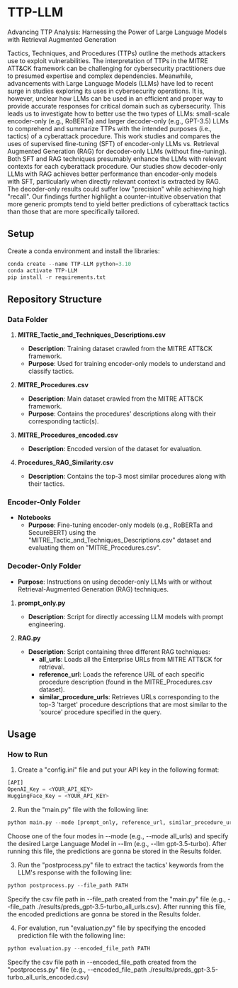 # TTP-LLM
Advancing TTP Analysis: Harnessing the Power of Large Language Models with Retrieval Augmented Generation

Tactics, Techniques, and Procedures (TTPs) outline the methods attackers use to exploit vulnerabilities. The interpretation of TTPs in the MITRE ATT&CK framework can be challenging for cybersecurity practitioners due to presumed expertise and complex dependencies. Meanwhile, advancements with Large Language Models (LLMs) have led to recent surge in studies exploring its uses in cybersecurity operations. It is, however, unclear how LLMs can be used in an efficient and proper way to provide accurate responses for critical domain such as cybersecurity. This leads us to investigate how to better use the two types of LLMs: small-scale encoder-only (e.g., RoBERTa) and larger decoder-only (e.g., GPT-3.5) LLMs to comprehend and summarize TTPs with the intended purposes (i.e., tactics) of a cyberattack procedure. This work studies and compares the uses of supervised fine-tuning (SFT) of encoder-only LLMs vs. Retrieval Augmented Generation (RAG) for decoder-only LLMs (without fine-tuning). Both SFT and RAG techniques presumably enhance the LLMs with  relevant contexts for each cyberattack procedure. Our studies show decoder-only LLMs with RAG achieves better performance than encoder-only models with SFT, particularly when directly relevant context is extracted by RAG. The decoder-only results could suffer low "precision" while achieving high "recall". Our findings further highlight a counter-intuitive observation that more generic prompts tend to yield better predictions of cyberattack tactics than those that are more specifically tailored.

## Setup
Create a conda environment and install the libraries:
```python
conda create --name TTP-LLM python=3.10
conda activate TTP-LLM
pip install -r requirements.txt
```

## Repository Structure

### Data Folder

1. **MITRE_Tactic_and_Techniques_Descriptions.csv**
   - **Description**: Training dataset crawled from the MITRE ATT&CK framework.
   - **Purpose**: Used for training encoder-only models to understand and classify tactics.

2. **MITRE_Procedures.csv**
   - **Description**: Main dataset crawled from the MITRE ATT&CK framework.
   - **Purpose**: Contains the procedures' descriptions along with their corresponding tactic(s).

3. **MITRE_Procedures_encoded.csv**
   - **Description**: Encoded version of the dataset for evaluation.

4. **Procedures_RAG_Similarity.csv**
   - **Description**: Contains the top-3 most similar procedures along with their tactics.

### Encoder-Only Folder

- **Notebooks**
  - **Purpose**: Fine-tuning encoder-only models (e.g., RoBERTa and SecureBERT) using the "MITRE_Tactic_and_Techniques_Descriptions.csv" dataset and evaluating them on "MITRE_Procedures.csv".

### Decoder-Only Folder

- **Purpose**: Instructions on using decoder-only LLMs with or without Retrieval-Augmented Generation (RAG) techniques.


1. **prompt_only.py**
   - **Description**: Script for directly accessing LLM models with prompt engineering.

2. **RAG.py**
   - **Description**: Script containing three different RAG techniques:
     - **all_urls**: Loads all the Enterprise URLs from MITRE ATT&CK for retrieval.
     - **reference_url**: Loads the reference URL of each specific procedure description (found in the MITRE_Procedures.csv dataset).
     - **similar_procedure_urls**: Retrieves URLs corresponding to the top-3 'target' procedure descriptions that are most similar to the 'source' procedure specified in the query.

## Usage

### How to Run

1) Create a "config.ini" file and put your API key in the following format:
```python
[API]
OpenAI_Key = <YOUR_API_KEY>
HuggingFace_Key = <YOUR_API_KEY>

```
2) Run the "main.py" file with the following line:
```python
python main.py --mode [prompt_only, reference_url, similar_procedure_urls, all_urls] --llm [LLM]
```
Choose one of the four modes in --mode (e.g., --mode all_urls) and specify the desired Large Language Model in --llm (e.g., --llm gpt-3.5-turbo). After running this file, the predictions are gonna be stored in the Results folder.


3) Run the "postprocess.py" file to extract the tactics' keywords from the LLM's response with the following line:
```python
python postprocess.py --file_path PATH
```
Specify the csv file path in --file_path created from the "main.py" file (e.g., --file_path ./results/preds_gpt-3.5-turbo_all_urls.csv). After running this file, the encoded predictions are gonna be stored in the Results folder.

4) For evalution, run "evaluation.py" file by specifying the encoded prediction file with the following line:
```python
python evaluation.py --encoded_file_path PATH
```
Specify the csv file path in --encoded_file_path created from the "postprocess.py" file (e.g., --encoded_file_path ./results/preds_gpt-3.5-turbo_all_urls_encoded.csv)


